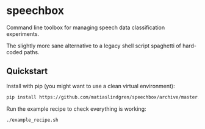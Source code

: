# speechbox

Command line toolbox for managing speech data classification experiments.

The slightly more sane alternative to a legacy shell script spaghetti of hard-coded paths.

## Quickstart

Install with pip (you might want to use a clean virtual environment):
```bash
pip install https://github.com/matiaslindgren/speechbox/archive/master.zip
```
Run the example recipe to check everything is working:
```bash
./example_recipe.sh
```
